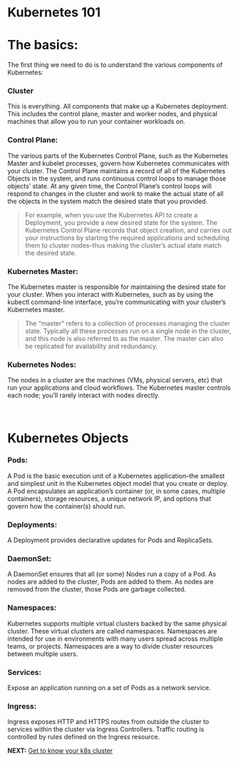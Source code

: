 # Kubernetes 101

# The basics:

The first thing we need to do is to understand the various components of Kubernetes:

### Cluster
This is everything. All components that make up a Kubernetes deployment. This includes the control plane, master and worker nodes, and physical machines that allow you to run your container workloads on.

### Control Plane:
The various parts of the Kubernetes Control Plane, such as the Kubernetes Master and kubelet processes, govern how Kubernetes communicates with your cluster. The Control Plane maintains a record of all of the Kubernetes Objects in the system, and runs continuous control loops to manage those objects’ state. At any given time, the Control Plane’s control loops will respond to changes in the cluster and work to make the actual state of all the objects in the system match the desired state that you provided.

>For example, when you use the Kubernetes API to create a Deployment, you provide a new desired state for the system. The Kubernetes Control Plane records that object creation, and carries out your instructions by starting the required applications and scheduling them to cluster nodes–thus making the cluster’s actual state match the desired state.

### Kubernetes Master:
The Kubernetes master is responsible for maintaining the desired state for your cluster. When you interact with Kubernetes, such as by using the kubectl command-line interface, you’re communicating with your cluster’s Kubernetes master.

>The “master” refers to a collection of processes managing the cluster state. Typically all these processes run on a single node in the cluster, and this node is also referred to as the master. The master can also be replicated for availability and redundancy.

### Kubernetes Nodes:
The nodes in a cluster are the machines (VMs, physical servers, etc) that run your applications and cloud workflows. The Kubernetes master controls each node; you’ll rarely interact with nodes directly.

<br>

# Kubernetes Objects

### Pods:
A Pod is the basic execution unit of a Kubernetes application–the smallest and simplest unit in the Kubernetes object model that you create or deploy. A Pod encapsulates an application’s container (or, in some cases, multiple containers), storage resources, a unique network IP, and options that govern how the container(s) should run.

### Deployments:
A Deployment provides declarative updates for Pods and ReplicaSets.

### DaemonSet:
A DaemonSet ensures that all (or some) Nodes run a copy of a Pod. As nodes are added to the cluster, Pods are added to them. As nodes are removed from the cluster, those Pods are garbage collected.

### Namespaces:
Kubernetes supports multiple virtual clusters backed by the same physical cluster. These virtual clusters are called namespaces. Namespaces are intended for use in environments with many users spread across multiple teams, or projects. Namespaces are a way to divide cluster resources between multiple users.

### Services:
Expose an application running on a set of Pods as a network service.

### Ingress:
Ingress exposes HTTP and HTTPS routes from outside the cluster to services within the cluster via Ingress Controllers. Traffic routing is controlled by rules defined on the Ingress resource.


**NEXT:** [Get to know your k8s cluster](get_to_know_cluster.md)
